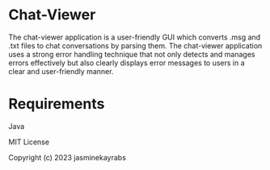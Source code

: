 # Chat-Viewer
The chat-viewer application is a user-friendly GUI which converts .msg and .txt files to chat conversations by parsing them. The chat-viewer application uses a strong error handling technique that not only detects and manages errors effectively but also clearly displays error messages to users in a clear and user-friendly manner.
# Requirements
Java

MIT License

Copyright (c) 2023 jasminekayrabs
